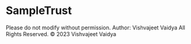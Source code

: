 # SampleTrust
Please do not modify without permission.
Author: Vishvajeet Vaidya
All Rights Reserved. © 2023 Vishvajeet Vaidya
